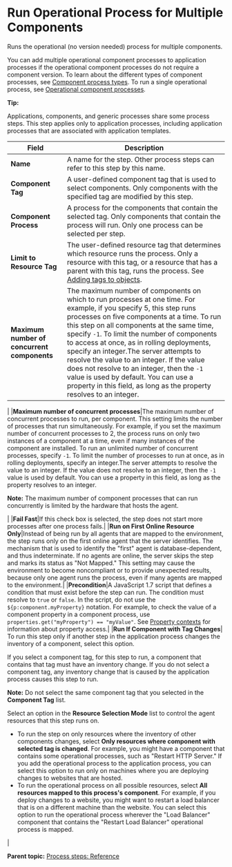 # Run Operational Process for Multiple Components

Runs the operational \(no version needed\) process for multiple components.

You can add multiple operational component processes to application processes if the operational component processes do not require a component version. To learn about the different types of component processes, see [Component process types](comp_process_types.md). To run a single operational process, see [Operational component processes](app_processsteps_operational.md#).

**Tip:** 

Applications, components, and generic processes share some process steps. This step applies only to application processes, including application processes that are associated with application templates.

|Field|Description|
|-----|-----------|
|**Name**|A name for the step. Other process steps can refer to this step by this name.|
|**Component Tag**|A user-defined component tag that is used to select components. Only components with the specified tag are modified by this step.|
|**Component Process**|A process for the components that contain the selected tag. Only components that contain the process will run. Only one process can be selected per step.|
|**Limit to Resource Tag**|The user-defined resource tag that determines which resource runs the process. Only a resource with this tag, or a resource that has a parent with this tag, runs the process. See [Adding tags to objects](addingtags_tsk.md#).|
|**Maximum number of concurrent components**|The maximum number of components on which to run processes at one time. For example, if you specify 5, this step runs processes on five components at a time. To run this step on all components at the same time, specify `-1`. To limit the number of components to access at once, as in rolling deployments, specify an integer.The server attempts to resolve the value to an integer. If the value does not resolve to an integer, then the `-1` value is used by default. You can use a property in this field, as long as the property resolves to an integer.

|
|**Maximum number of concurrent processes**|The maximum number of concurrent processes to run, per component. This setting limits the number of processes that run simultaneously. For example, if you set the maximum number of concurrent processes to 2, the process runs on only two instances of a component at a time, even if many instances of the component are installed. To run an unlimited number of concurrent processes, specify `-1`. To limit the number of processes to run at once, as in rolling deployments, specify an integer.The server attempts to resolve the value to an integer. If the value does not resolve to an integer, then the `-1` value is used by default. You can use a property in this field, as long as the property resolves to an integer.

**Note:** The maximum number of component processes that can run concurrently is limited by the hardware that hosts the agent.

|
|**Fail Fast**|If this check box is selected, the step does not start more processes after one process fails.|
|**Run on First Online Resource Only**|Instead of being run by all agents that are mapped to the environment, the step runs only on the first online agent that the server identifies. The mechanism that is used to identify the "first" agent is database-dependent, and thus indeterminate. If no agents are online, the server skips the step and marks its status as "Not Mapped." This setting may cause the environment to become noncompliant or to provide unexpected results, because only one agent runs the process, even if many agents are mapped to the environment.|
|**Precondition**|A JavaScript 1.7 script that defines a condition that must exist before the step can run. The condition must resolve to `true` or `false`. In the script, do not use the `${p:component.myProperty}` notation. For example, to check the value of a component property in a component process, use `properties.get("myProperty") == "myValue"`. See [Property contexts](ud_properties_context.md#) for information about property access.|
|**Run If Component with Tag Changes**| To run this step only if another step in the application process changes the inventory of a component, select this option.

 If you select a component tag, for this step to run, a component that contains that tag must have an inventory change. If you do not select a component tag, any inventory change that is caused by the application process causes this step to run.

 **Note:** Do not select the same component tag that you selected in the **Component Tag** list.

 Select an option in the **Resource Selection Mode** list to control the agent resources that this step runs on.

 -   To run the step on only resources where the inventory of other components changes, select **Only resources where component with selected tag is changed**. For example, you might have a component that contains some operational processes, such as "Restart HTTP Server." If you add the operational process to the application process, you can select this option to run only on machines where you are deploying changes to websites that are hosted.
-   To run the operational process on all possible resources, select **All resources mapped to this process's component**. For example, if you deploy changes to a website, you might want to restart a load balancer that is on a different machine than the website. You can select this option to run the operational process wherever the "Load Balancer" component that contains the "Restart Load Balancer" operational process is mapped.

 |

**Parent topic:** [Process steps: Reference](../topics/app_processSteps.md)

